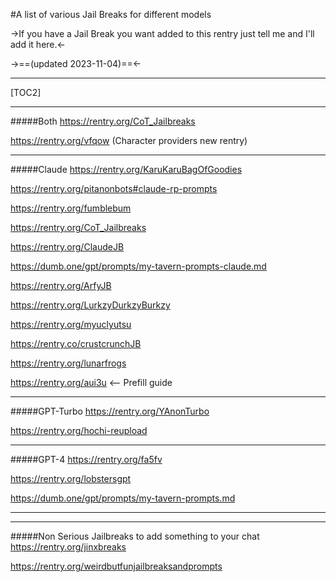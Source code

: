 #A list of various Jail Breaks for different models

->If you have a Jail Break you want added to this rentry just tell me and I'll add it here.<-

->==(updated 2023-11-04)==<-
***
[TOC2] 
***
#####Both
https://rentry.org/CoT_Jailbreaks

https://rentry.org/vfqow (Character providers new rentry)


***
#####Claude
https://rentry.org/KaruKaruBagOfGoodies

https://rentry.org/pitanonbots#claude-rp-prompts

https://rentry.org/fumblebum

https://rentry.org/CoT_Jailbreaks

https://rentry.org/ClaudeJB

https://dumb.one/gpt/prompts/my-tavern-prompts-claude.md

https://rentry.org/ArfyJB

https://rentry.org/LurkzyDurkzyBurkzy

https://rentry.org/myuclyutsu

https://rentry.co/crustcrunchJB

https://rentry.org/lunarfrogs

https://rentry.org/aui3u <-- Prefill guide


***
#####GPT-Turbo
https://rentry.org/YAnonTurbo

https://rentry.org/hochi-reupload


***
#####GPT-4
https://rentry.org/fa5fv

https://rentry.org/lobstersgpt

https://dumb.one/gpt/prompts/my-tavern-prompts.md


***
***
#####Non Serious Jailbreaks to add something to your chat
https://rentry.org/jinxbreaks

https://rentry.org/weirdbutfunjailbreaksandprompts